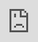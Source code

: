 # Kapitel 4: IT-Systeme in Betrieb nehmen

![Kapitelbild](bilder/04_kapitelbild.png)

In diesem Kapitel werden Sie ...

- Vorbereitungen für die Inbetriebnahme eines IT-Systems treffen.
- ein passendes Betriebssystem auswählen.
- die Linux-Kommandozeile nutzen, um ein IT-System zu bedienen
- ein Betriebssystem installieren und aktualisieren.
- die Funktionstüchtigkeit eines IT-Systems prüfen.
- den Inbetriebnahmeprozess dokumentieren und auswerten.

---

## Handlungssituation

Für den unternehmensinternen Auftrag der Change IT GmbH, eine Temperaturmesseinrichtung für die Arbeitsplätze einzurichten, wurde vor einigen Wochen eine Bestellung für die benötigte Hardware getätigt. Der Wareneingang hat diese angenommen und äußerlich auf Schäden kontrolliert. Ihre Aufgabe sind die Vorbereitungen für den Einsatz sowie wie Inbetriebnahme des IT-Systems durchzuführen. Hieran anschließend soll die Funktionstüchtigkeit des IT-Systems getestet werden.

![Raspberry Pi Nahaufnahme](bilder/kap_04_rpi.jpg)

---

## Kompetenz 4.0: Vorbereitungen der Inbetriebnahme eines IT-Systems treffen

Die Hardware ist durch die Warenannahme der Change IT angenommen und innerbetrieblich weitergeleitet worden. Bei Anlieferung wurde lediglich die Überprüfung des korrekten Warenempfängers vorgenommen sowie die Unversehrtheit der Verpackung geprüft.

Der Raspberry Pi und das Zubehör sollen nun in Betrieb genommen werden. Dafür sind die Komponenten richtig zusammenzubauen. Im ersten Schritt sollen die Komponenten des Raspberry Pi und die weiteren Inhalte des Sets genauer betrachtet werden.

![Paket](bilder/kap_04_paket.jpg)

---

### Arbeitsauftrag A|4.0: Kontrolle der Vollständigkeit

#### Aufgabe 1

Breiten Sie das Raspberry Pi-Material vor Ihnen auf dem Tisch aus und fertigen Sie ein Foto an, welches alle Bauteile auf einen Blick enthält.

### Arbeitsauftrag A|4.1: Komponenten des Raspberry Pi erkunden

#### Aufgabe 1

Laden Sie sich aus dem Kursmaterial (M|4.0: Bilder des Raspberry Pi) das zu Ihrem Raspberry Pi passende Bild herunter. Beschriften Sie anschließend die Anschlüsse des Raspberry Pi auf dem Bild.

### Informationsmaterial M|4.0: Bilder des Raspberry Pi

#### Raspberry Pi 5

![RPi 5](bilder/kap_04_rpi5.jpg)

*Quelle des Bildes: https://www.berrybase.de/thumbnail/a1/82/d1/1722543509/RaspberryPi54GBRAM-230062_1920x1920.jpg?ts=1724768071*

#### Raspberry Pi 400

![RPi 400](bilder/kap_04_rpi400.png)

*Quelle des Bildes: https://www.zdnet.com/article/raspberry-pi-400-its-designer-reveals-more-about-the-faster-pi-4-in-the-70-pcs-keyboard/*

#### Raspberry Pi 4B

![RPi 4B](bilder/kap_04_rpi4B.jpg)

*Quelle des Bildes: https://cdn.idealo.com/folder/Product/6628/1/6628198/s1_produktbild_max/raspberry-pi-4-model-b.jpg*

#### Raspberry Pi 3B+

![RPi 3B+](bilder/kap_04_rpi3Bplus.jpg)

*Quelle des Bildes: https://m.media-amazon.com/images/I/81hyqDgm8vL.AC_SL1500.jpg*

### M|4.1a: Produktdatenblatt zum Raspberry Pi 5

[Download Produktdatenblatt RPi 5](material/kap_04_Datenblatt_RPi_5.pdf)

### M|4.1b: Produktdatenblatt zum Raspberry Pi 400

[Download Produktdatenblatt RPi 400](material/kap_04_Datenblatt_RPi_400.pdf)

### M|4.1c: Produktdatenblatt zum Raspberry Pi 4B

[Download Produktdatenblatt RPi 4B](material/kap_04_Datenblatt_RPi_4B.pdf)

### M|4.1d: Produktdatenblatt zum Raspberry Pi 3B+

[Download Produktdatenblatt RPi 3B+](material/kap_04_Datenblatt_RPi_3Bplus.pdf)

### Arbeitsauftrag A|4.2: Fragen zum Raspberry Pi

Ein Praktikant der ChangeIT GmbH soll Sie bei dem Raspberry Pi-Projekt unterstützen. Dabei sind im Gespräch folgende Fragen aufgekommen. Beantworten Sie diese jeweils mithilfe des Materials im Kurs (M|4.2: Raspberry Pi - Grundlagen der Energieversorgung / Stromversorgung) begründet in einem kurzen Satz:

#### Aufgabe 1

Mit welcher Ausgangsspannung arbeitet das Netzteil für den Raspberry Pi?

#### Aufgabe 2

Welche Spannung(en) kann der Raspberry Pi über die GPIO-Pins an Bauteile ausgeben?

#### Aufgabe 3

Welche Stromstärke sollte ein Netzteil für den Raspberry Pi 4 (bzw. 3) mindestens liefern?

#### Aufgabe 4

Darf der Raspberry Pi mit einem Netzteil betrieben werden, welches 4 A liefert?

#### Aufgabe 5

Darf der Raspberry Pi mit einem Netzteil betrieben werden, welches 12 V liefert?

#### Aufgabe 6

Wie hoch ist die sichere Stromstärke für den Gesamtstrom aller GPIO?

#### Aufgabe 7

Wie hoch ist die sichere Stromstärke für einen einzelnen GPIO im Optimum?

### M|4.2: Raspberry Pi - Grundlagen der Energieversorgung / Stromversorgung

#### Grundlagen der Energieversorgung

Mini-Computer, wie der Raspberry Pi, bedürfen einer stabilen Spannungs- UND Stromversorgung. Bei einem schlechten Netzteil und ungünstigen Betriebsbedingungen treten merkwürdige Effekte in Kombination mit einem instabilen Systemverhalten auf. Oftmals sind dies abbrechende LAN- und WLAN-Verbindungen und anderweitiges Fehlverhalten von Geräten, die per USB angeschlossen sind.

Raspberry Pi sind auf eine stabilisierte Betriebsspannung von in der Regel ca. 5 Volt angewiesen. Wenn der Raspberry Pi mit einem beliebigen Steckernetzteil betrieben wird, dann kann und wird das in der Regel funktionieren. Wenn jetzt aber der Raspberry Pi und angeschlossene USB-Geräte für eine impulsive Stromentnahme sorgen, dann kann es vorkommen, dass das Steckernetzteil überfordert ist, aussetzt und die Spannung daraufhin einbricht. Also deutlich unter 5 Volt fällt.

Was passiert dann? Ein Gerät, das für 5 Volt konzipiert ist, kommt dann in einen instabilen Betriebszustand. Hinzu kommt, dass USB-Geräte 5 Volt am USB-Port erwarten. Laut USB-Spezifikation sollte ein USB-Gerät zwischen 4,45 und 5,5 Volt funktionieren.

Bei Unterspannung nimmt der Raspberry Pi seine USB-Ports außer Betrieb, um die Stabilität der Stromversorgung durch Reduzierung der Stromentnahme wieder herzustellen. Dabei gehen zumindest kurzzeitig alle USB-Geräte außer Betrieb. Und das führt dann eben zu besagten Fehlfunktionen einzelner USB-Geräte oder des gesamten Systems und erklärt die Aussetzer bei den USB-Geräten. Das betrifft Maus, Tastatur, WLAN- und LAN-Verbindungen, sowie USB-Speichergeräte.

Grundsätzlich wird der Raspberry Pi mit einer Spannung von 5 Volt am Micro-USB-Eingang mit Energie versorgt. Genau genommen sind es 5,1 V, was die meisten USB-Steckernetzteile auch liefern. Es sind deshalb 5,1 V, weil durch Steckverbindungen und Leitungen Verluste entstehen.

Der zweite wichtige Wert bei der Energieversorgung ist der Stromverbrauch, der in Ampere angegeben wird. Wie viel Strom der Raspberry Pi genau braucht hängt davon ab, was daran angeschlossen ist. In der Regel reicht ein Netzteil mit 2,5-3 A (je nach Raspberry Pi) aus. Aber nur dann, wenn man keine stromhungrigen USB-Geräte anschließt. Dann braucht man einen extern gespeisten USB-Hub oder sollte ein Netzteil mit mindestens 2,5 A verwenden. Wichtig ist zu wissen, mehr als 2,5 A kann ein Raspberry Pi nicht ziehen. Wenn das Gesamtsystem mehr Strom braucht, dann wird das durch eine Sicherung begrenzt und zu Instabilitäten führen kann.

Netzteile werden für den Betrieb in der Regel ca. 20 bis 30 % überdimensioniert. Unter Dauerlast bei voller Auslastung kann es zu Problemen für das Netzteil kommen.

Stromversorgung: Raspberry Pi 3B
Speziell beim Raspberry Pi 3 sollte man wissen, dass dieser über einen Konstruktionsfehler verfügt. Wegen eines neuen Leiterplattendesigns und Einsparungen beim Einsatz minderwertiger Bauteile fallen auf dem Weg zwischen Micro-USB-Buchse und dem Chip bis zu 0,6 Volt ab. Das führt dazu, dass der Raspberry Pi 3 mit einem herkömmlichen USB-Netzteil mit 5,1 V an der Grenze der Unterspannung betrieben wird. Das Problem wird dadurch behoben, dass das offizielle Netzteil für den Raspberry Pi 3 eine Spannung von 5,2 Volt hat.

Stromversorgung: Raspberry Pi 4B
Im Gegensatz zu den Modellen davor braucht der Raspberry Pi 4B ein USB-Netzteil mit 5 Volt und 3 Ampere mit USB-Typ-C (Steckverbindung). Hierbei muss beachtet werden, dass beim Raspberry Pi 4B der USB-C-Port fehlerhaft implementiert ist und aktive USB-C-Kabel (mit E-Mark-Chip) den Raspberry Pi 4B als Audio-Adapter erkennen und deshalb keinen Strom ausgeben.

Abhilfe schafft ein einfaches USB-C-Kabel ohne den E-Mark-Chip. Solche Kabel liegen meist als Ladekabel für Smartphones bei. Die üblichen Kabel für Notebooks, Thunderbold usw. sind für den Betrieb des Raspberry Pi 4B nicht geeignet. Die Raspberry Pi Foundation hat eine Revision angekündigt, weshalb es neuere Raspberry Pi 4B gibt, bei der dieses Problem nicht besteht.

*Quelle: https://www.elektronik-kompendium.de/sites/raspberry-pi/1912111.htm*

#### Maximale Stromstärke der GPIO

Eines vorneweg, der Gesamtstrom aller GPIOs sollte 50 mA nicht übersteigen. Denn das ist die größte Stromstärke (mit Reserve natürlich) die ein Bond (das dünne Drähtchen vom "Beinchen" des Schaltkreises zur eigentlichen internen Schaltung) aushalten kann.

Die gesamte Elektronik eines (einzelnen) Anschlusses ist für maximal 16 mA ausgelegt. Das heißt, es treten bis 16 mA keine Schäden auf. Alles darüber ist unsicher. Auch wenn der eine oder andere Bastler deutlich mehr aus einem GPIO bekommt.
Der Bereich, in dem die Ausgangsendstufen eines GPIO sicher arbeiten reicht von 2 bis 16 mA. Als Optimum liegt zwischen 3 und 8 mA. Mit mehr als 8 mA sollte man nicht rechnen. Aber auch nicht weniger als 2 mA.

*Quelle: https://www.elektronik-kompendium.de/sites/raspberry-pi/2006031.htm*

## Kompetenz 4.1: Betriebssystem auswählen

Für die Temperatur-Messeinheit der Change IT GmbH soll ein Raspberry Pi eingesetzt werden. Nicht jedes Linux-Betriebssystem kann auf dem Raspberry Pi installiert werden. Für diesen stehen allerdings verschiedene spezialisierte Betriebssysteme zur Verfügung. Sie wollen sich einen Überblick zu den Linux-Varianten verschaffen, um ein passendes System auszuwählen. Nach der Einrichtung der Temperatur-Messeinheiten werden die Raspberry Pi ferner nicht mehr per Bildschirm, Maus und Tastatur bedient. Vielmehr ist eine Remote-Bedienung vorgesehen. Auch hierzu fehlen noch Informationen, bevor das IT-System in Betrieb genommen werden kann.

![Linux Pinguin](bilder/kap_04_penguin.png)

### A|4.4: Linux-Distributionen unterscheiden

#### Aufgabe 1

Was sind Linux-Distributionen (s. M|4.4: Linux-Distributionen im Überblick)? Beschreiben Sie in eigenen Worten.

### M|4.4: Linux-Distributionen im Überblick

Bei Windows ist die Sache einfach: Hersteller Microsoft bringt eine neue Version raus und zeitweise gibt es noch den Vorgänger - das war es auch schon an Auswahl. Bei Linux sieht die Sache etwas anders aus. Es gibt nämlich nicht "das Linux". Genau genommen müsste man das Ganze sowieso GNU/Linux nennen: Was man gemeinhin Linux nennt, besteht aus einem Kernel, eben Linux, und einer Reihe von Standard-Werkzeugen, den GNU Tools. Aber lassen wir das mal beiseite und sprechen wie üblich einfach von Linux. Diese Kernelemente finden Sie in allen Linuxen, genauer gesagt Linux-Distributionen, kurz Distris genannt. Da die Linux-Basis Open Source Software ist, kann sich jeder ein eigenes System basteln und distribuieren - daher der Name Distri.

Und genau dort liegen die großen Unterschiede: Wer entwickelt das System? Was kommt in das System? Wie wird veröffentlicht? Welche zusätzlichen Tools gehören dazu? Und wie genau sieht der Desktop aus? Manche Distris werden hauptsächlich von dahinter stehenden Firmen herausgegeben, etwa Ubuntu von Canonical oder Red Hat Enterprise Linux von Red Hat. Andere Distributionen sind komplett Community-betreut, allen voran Debian. Die meisten großen Distris spendieren Ihren Linuxen auch eigene Tools rund um das System - insbesondere das, was man unter Windows als "Systemsteuerung" kennt, löst jede Distri auf eigene Art. Die "großen" Anwendungsprogramme wie Office (LibreOffice) oder Bildbearbeitung (Gimp) finden sich natürlich überall. Wichtig ist dabei auch, wie ernst die Projekte den Freiheitsgedanken nehmen: Wo Debian standardmäßig nur auf freie, quelloffene Software setzt, baut Ubuntu auch unfreie Software ein, beispielsweise Grafikkartentreiber oder Multimedia-Codecs. Auch die Update-Politiken unterscheiden sich: Teils wird zu fixen Terminen veröffentlicht, teils landen aktualisierte Pakete kontinuierlich in den so genannten Repositories. Apropos: Jede Distri hat ein solches dazugehörige "Repo", aus dem sich über das Paketmanagement ganz einfach Programme installieren lassen - Debian kommt auf über 50.000 Pakete.

Für die meisten Heimanwender stellt sich vor allem eine Frage: Wie sieht der Desktop aus? Bei Windows sind OS und Desktop untrennbar verbunden, bei Linux ist die gesamte Desktop-Umgebung im Grunde nur ein Anwendungsprogramm, das nach Belieben installiert und ausgetauscht werden kann. Alle Systeme haben einen Standard-Desktop, aber man kann ihn auswechseln. Bestes Beispiel: Ubuntu gibt es auch als Lubuntu, Kubuntu und Xubuntu, was für die Standard-Desktops LXDE, KDE und XFCE steht. Zwar verändern die Projektteams hier und da auch noch andere Details, aber im Grunde könnten Sie einfach Ubuntu aufsetzen und dann LXDE, KDE (heute Plasma) und XFCE installieren - und beim Start wählen Sie dann das gewünschte System.

Nicht alle Aspekte sind für jeden wichtig, aber damit haben Sie schon mal eine Grundlage für die Auswahl. Lässt man die Technik mal außen vor, unterscheiden sich die Distris aus Nutzersicht in Fragen wie: Wie schlank ist das System? Wie komfortabel? Wie frei? Wie gut dokumentiert?

![Linux Stammbaum](bilder/kap_04_LinuxStammbaum.png)

*Quellen:*
- *https://www.heise.de/tipps-tricks/Linux-Betriebssysteme-eine-Uebersicht-4119937.html*
- *https://codezentrale.de/linux-stammbaum-linux-distributionen/*

---

### A|4.5: Linux-Systeme remote bedienen

Informieren Sie sich mithilfe des Materials im Kurs (M|4.5: SSH, VNC und Telnet) und beantworten Sie die folgenden Fragen:

#### Aufgabe 1

Was ist eine SSH-Verbindung?

#### Aufgabe 2

Welche Software wird für den Aufbau einer SSH-Verbindung auf der Client- sowie auf der Server-Seite benötigt?

#### Aufgabe 3

Was ist der Unterschied zwischen SSH und VNC?

#### Aufgabe 4

Was ist der Unterschied zwischen SSH und Telnet?

#### Aufgabe 5

Welche Vor- und Nachteile hat eine Remote-Wartung gegenüber einer Vor-Ort-Wartung von IT-Systemen?

### M|4.5: Secure Shell (SSH) und Virtual Network Computing (VNC)

#### Secure Shell (SSH)

Secure Shell (SSH) ist ein Netzwerkprotokoll, das entwickelt wurde, um eine sichere Kommunikation über ein unsicheres Netzwerk zu ermöglichen. Typischerweise wird SSH verwendet, um eine verschlüsselte Verbindung zu einem entfernten Server herzustellen und so eine sichere Datenübertragung, Authentifizierung und Interaktion mit dem entfernten System zu gewährleisten.

![SSH Protokoll Wikipedia](bilder/kap_04_ssh.png)

*Bildquelle: https://de.wikipedia.org/wiki/Secure_Shell*

- **Verschlüsselte Verbindungen:** SSH verschlüsselt die Kommunikation zwischen dem Client und dem Server, was bedeutet, dass sensible Daten wie Passwörter, Befehle und Dateiübertragungen vor unbefugtem Zugriff geschützt sind.
- **Authentifizierung:** SSH ermöglicht die sichere Authentifizierung von Benutzern, um sicherzustellen, dass nur autorisierte Personen auf das System zugreifen können. Dies kann durch Passwörter, Schlüsselpaare oder andere Authentifizierungsmethoden erfolgen.
- **Sichere Datenübertragung:** Dateien können sicher über SSH übertragen werden. Dies wird oft durch den Einsatz von SCP (Secure Copy) oder SFTP (Secure File Transfer Protocol) erreicht.
- **Portabilität:** SSH ist plattformunabhängig und kann auf verschiedenen Betriebssystemen wie Linux, macOS und Windows verwendet werden.
- **Remote-Shell-Zugriff:** Eines der Hauptanwendungsgebiete von SSH ist der Zugriff auf eine Remote-Shell auf einem entfernten Server. Dies ermöglicht es Benutzern, Befehle auf einem entfernten System auszuführen, als ob sie direkt vor dessen Bildschirm sitzen würden.

**Aufbau einer SSH-Verbindung**

Sie benötigen in der Regel keine zusätzliche Software. Ein Terminal-Fenster Ihres Betriebssystems reicht hierfür aus.

Mit dem Befehl `ssh pi@172.20.20.20` verbinden Sie sich als Benutzer `pi` via SSH mit dem Remote-System, welches im Beispiel die IP `172.20.20.20` hat.

#### Virtual Network Computing

![VNC](bilder/kap_04_vnc.png)

Virtual Network Computing (VNC) ist eine Technologie, die es ermöglicht, den Bildschirminhalt eines Computers über ein Netzwerk zu übertragen und die Tastatureingaben und Mausbewegungen von einem entfernten Standort aus zu steuern. Mit VNC kann ein Benutzer von einem Computer aus auf einen anderen Computer zugreifen, als ob er direkt vor diesem sitzen würde. Die Technologie ermöglicht Remote-Desktop-Zugriff und -kontrolle.

- **Server:** Auf dem Computer, dessen Bildschirminhalt freigegeben werden soll, muss ein VNC-Server installiert und gestartet werden. Der VNC-Server erfasst den Bildschirminhalt und wartet auf eingehende Verbindungen.
- **Client:** Der Computer, der auf den entfernten Bildschirminhalt zugreifen möchte, benötigt einen VNC-Client. Dieser Client stellt eine Verbindung zum VNC-Server her und empfängt die übertragenen Bildschirminhalte.
- **Übertragungsprotokoll:** VNC verwendet ein spezifisches Protokoll (z. B. RFB - Remote Framebuffer Protocol), um den Bildschirminhalt zu übertragen und Benutzereingaben zu steuern. Dieses Protokoll ermöglicht die Übertragung von Grafiken, Mausbewegungen und Tastatureingaben über das Netzwerk.
- **Verschlüsselung (optional):** In einigen VNC-Implementierungen kann eine Verschlüsselung aktiviert werden, um die übertragenen Daten zu schützen. Dies ist besonders wichtig, wenn VNC über unsichere Netzwerke wie das Internet verwendet wird, um die Privatsphäre und Sicherheit zu gewährleisten.

### Telnet

Telnet steht für "Telecommunication Network" und ist ein Netzwerkprotokoll, das für die remote textbasierte Kommunikation zwischen Computern über ein TCP/IP-Netzwerk verwendet wird. Es wurde ursprünglich für den Zugriff auf entfernte Systeme und die Fernadministration entwickelt. Telnet ermöglicht es einem Benutzer, von einem Computer aus eine Verbindung zu einem anderen Computer herzustellen und eine Eingabeaufforderung oder ein Terminalfenster auf dem entfernten System zu öffnen.

Es ist wichtig zu beachten, dass Telnet in seiner grundlegenden Form keine Verschlüsselung für die übertragenen Daten bietet. Alle Informationen, einschließlich Benutzernamen und Passwörtern, werden im Klartext über das Netzwerk übertragen. Aus diesem Grund ist die Verwendung von Telnet über unsichere Netzwerke, wie das Internet, nicht ratsam, da es ein erhebliches Sicherheitsrisiko darstellt. Unautorisierte Personen könnten den Netzwerkverkehr mithören und sensible Informationen abfangen.

Aufgrund der Sicherheitsbedenken wird Telnet heute oft durch sicherere Alternativen wie SSH (Secure Shell) ersetzt, das eine verschlüsselte Verbindung für die Remote-Administration bietet und somit die Integrität und Vertraulichkeit der übertragenen Daten gewährleistet.

## Kompetenz 4.2: Linux-Kommandozeile bedienen

Die IT-Abteilung der Change IT GmbH hat sich bei den eingesetzten IT-Systemen für die Wartung und Konfiguration via SSH entschieden. Hierbei fallen Standardaufgaben an, die eine Bedienung des Linux-Systems mit sich bringt. Kurz danach erhalten Sie den Auftrag ein Remote-System mit dem Betriebssystem Raspberry Pi OS (x86) für ein Projekt vorzubereiten und zu testen.

![Linux-Terminal Symbolbild](bilder/kap_04_linux.png)

### Arbeitsauftrag A|4.6: Linux-Befehlsreferenz anlegen

**Aufgabe 1**

Ihnen liegt ein vorbereitetes Cheat-Sheet zu Linux-Kommandozeilenbefehlen vor (Vorlage - Cheat Sheet Linux). Dieses ist noch nicht vollständig ausgefüllt, Sie wollen die Übersicht nun fertigstellen, um zukünftig eine Schnellreferenz vorliegen zu haben.Verschaffen Sie sich mithilfe des *Informationsmaterials M|4.6: Linux-Kommandozeilenbefehle* im Kurs einen Überblick zu den wichtigsten Befehlen für die Linux-Kommandozeile und vervollständigen Sie das Cheat-Sheet.

!!! note "Hinweis"
    
    Das Blatt ist in den drei Niveaustufen in Anlehnung an den ISA-Unterricht aufgebaut:
    
    - Einsteiger: Befehle kennen und zuordnen
    - Könner: Befehle situationsgerecht anwenden
    - Profi: Befehlserweiterungen oder Fälle beschreiben können

    Die Einsteiger- und Könner-Spalten müssen bearbeitet werden. Die Profi-Spalte kann optional ausgewählt werden.

**Aufgabe 2**

Wenn Sie die Befehlsreferenz fertiggestellt haben, geben Sie diese in dieser Aufgabe als .pdf-Datei (max. 5 MB) ab. Anschließend wird eine Beispiellösung *Lösungshinweis zu A|4.6: Linux-Befehlsreferenz anlegen* freigeschaltet. Gleichen Sie Ihre Lösung mit der Beispiellösung ab. Notieren Sie sich Auffälligkeiten oder Lösungsabweichungen für die spätere Besprechung in der Klasse.

### Informationsmaterial M|4.6: Linux-Kommandozeilenbefehle

#### 📁 Datei- und Verzeichnismanagement

**cd**

Der Befehl `cd` (change directory) dient zum Wechseln in ein anderes Verzeichnis. Er kann mit relativen oder absoluten Pfaden verwendet werden. Mit `cd ..` springt man eine Verzeichnisebene zurück. `cd` ohne Parameter bringt Sie ins Home-Verzeichnis.

*Beispiel:* `cd /home/user/projekt01`

---

**ls**

`ls` listet den Inhalt eines Verzeichnisses auf. Mit `-l` (kleines L) wird eine detaillierte Liste mit Größen, Rechten und Zeitstempeln angezeigt. Die Option -a zeigt auch versteckte Dateien. In Kombination (`ls -la`) ist der Befehl besonders nützlich zur vollständigen Übersicht.

*Beispiel:* `ls -la`

---

**pwd**

`pwd` (print working directory) gibt den vollständigen Pfad zum aktuellen Verzeichnis aus. Das ist besonders hilfreich, um die Orientierung im Dateisystem zu behalten. Der Pfad beginnt immer mit `/`, dem Wurzelverzeichnis. So wissen Sie genau, wo Sie sich befinden.

*Beispiel:* `pwd` → Ausgabe: `/home/user/dokumentation`

---

**mkdir**

Mit `mkdir` (make directory) wird ein neues Verzeichnis erstellt. Die Option `-p` ermöglicht es, auch verschachtelte Ordner in einem Schritt anzulegen. Der Name kann relativ oder absolut sein. Bereits bestehende Ordner führen zu einer Fehlermeldung.

*Beispiel:* `mkdir -p projekt01/code`

---

**rmdir**

`rmdir` löscht leere Verzeichnisse. Wenn sich noch Dateien oder Unterordner darin befinden, bricht der Befehl mit einer Fehlermeldung ab. Für nicht leere Verzeichnisse wäre `rm -r` erforderlich. `rmdir` ist sicher, da es keine Daten versehentlich löscht.

*Beispiel:* `rmdir testordner`

---

**rm**

`rm` entfernt Dateien oder mit der Option `-r` auch ganze Verzeichnisse samt Inhalt. Der Befehl löscht unwiderruflich – es gibt keinen Papierkorb. Bei sensiblen Dateien ist Vorsicht geboten. Mit `-i` kann eine Sicherheitsabfrage aktiviert werden.

*Beispiel:* `rm -r alte_daten`

---

**touch**

Mit `touch` erstellt man leere Dateien. Existiert die Datei bereits, wird lediglich der Zeitstempel aktualisiert. Der Befehl ist nützlich für das schnelle Anlegen von Textdateien oder Platzhaltern.

*Beispiel:* `touch info.txt`

---

**cp**

`cp` (copy) kopiert Dateien oder mit der Option `-r` auch Verzeichnisse. Ziel und Quelle müssen angegeben werden. Der Befehl kann auch verwendet werden, um Sicherungskopien anzulegen.

*Beispiel:* `cp readme.txt backup.txt`

---

**mv**

`mv` verschiebt Dateien oder Ordner – oder benennt sie um. Gibt man einen neuen Dateinamen als Ziel an, wird umbenannt. Gibt man einen Ordner an, wird die Datei dorthin verschoben.

*Beispiel:* `mv alt.txt neu.txt`

---

**nano**

Mit `nano` öffnet man einen einfachen Texteditor direkt im Terminal. Er eignet sich gut zum schnellen Erstellen oder Bearbeiten von Textdateien, z.B. Konfigurationsdateien oder Shell-Skripten. Während der Bearbeitung können die wichtigsten Aktionen über Tastenkombinationen ausgeführt werden: Mit `Strg + O` speichert man die Datei, mit `Strg + X` verlässt man den Editor. Alle Befehle lassen sich jederzeit über `Strg + G` anzeigen.

*Beispiel:* `nano readme.txt`

---

#### 🔒 Rechte und Benutzer

**chmod**

`chmod` ändert die Zugriffsrechte von Dateien und Verzeichnissen. Mit Zahlen wie `755` oder symbolisch (`u+x`) kann genau gesteuert werden, wer was darf. Rechte werden in drei Gruppen vergeben: Eigentümer, Gruppe, andere.

*Beispiel:* `chmod 644 dokumentation/readme.txt`

---

**chown**

`chown` ändert den Eigentümer und optional die Gruppe einer Datei. Nur Administratoren (`root`) dürfen den Eigentümer ändern. Es kann auch rekursiv auf ganze Verzeichnisse angewendet werden.

*Beispiel:* `sudo chown pi:users readme.txt`

---

**adduser**

`adduser` legt einen neuen Benutzer an. Der Befehl fragt nach einem Passwort und zusätzlichen Informationen. Diese Aktion ist nur mit Adminrechten möglich.

*Beispiel:* `sudo adduser max`

---

**deluser**

`deluser` entfernt einen Benutzer vom System. Optional kann mit `--remove-home` auch das Benutzerverzeichnis gelöscht werden. Auch dieser Befehl benötigt Adminrechte.

*Beispiel:* `sudo deluser max`

---

**passwd**

`passwd` ändert das Passwort des aktuellen Benutzers oder (als `root`) eines anderen. Der Befehl fragt das neue Passwort zweimal ab. Auch Benutzer ohne Adminrechte können ihr eigenes Passwort ändern.

*Beispiel:* `passwd`

---

**whoami**

`whoami` zeigt den aktuell angemeldeten Benutzernamen an. Das ist nützlich, um sich zu vergewissern, unter welchem Benutzer man gerade arbeitet.

*Beispiel:* `whoami`

---

#### 🖥️ Systemanalyse und -zustand

**htop**

`htop` zeigt eine Live-Ansicht der aktuell laufenden Prozesse. CPU- und RAM-Auslastung werden ebenfalls dargestellt. Die Übersicht wird laufend aktualisiert.

*Beispiel:* `htop`

**ps aux**

`ps aux` listet alle Prozesse auf, die aktuell auf dem System laufen. Es zeigt Benutzer, PID, CPU-/RAM-Auslastung und die gestarteten Programme. In Kombination mit `grep` kann gezielt gesucht werden.

*Beispiel:* `ps aux | grep nano`

**df -h**

`df -h` zeigt die Belegung der Festplatten an. Die Option `-h` steht für „human readable“ und zeigt Größen in MB/GB. Der Befehl hilft, Speicherengpässe zu erkennen.

*Beispiel:* `df -h`

---

**free -h**

`free -h` zeigt die Belegung des Arbeitsspeichers an. Auch hier bedeutet `-h`, dass die Größen in verständlichen Einheiten angezeigt werden.

*Beispiel:* `free -h`

---

**uname -a**

`uname -a` liefert Systeminformationen, z.B. Kernel-Version, Hostname und Architektur. Es ist besonders nützlich für die Fehlersuche oder bei Updates.

*Beispiel:* `uname -a`

---

**uptime**

`uptime` zeigt an, wie lange das System bereits läuft, wie viele Benutzer angemeldet sind und die durchschnittliche Systemlast.

*Beispiel:* `uptime`

---

**history**

`history` listet alle zuvor eingegebenen Befehle chronologisch auf. Praktisch zur Nachverfolgung und Fehleranalyse. Einzelne Befehle lassen sich per `!Nummer ` erneut ausführen.

*Beispiel:* `history`

---

#### ⚙️ Skripte, Ausgabe, GPIO

**./script.sh**

Ein Shell-Skript wird im Terminal durch Voranstellen von `./` ausgeführt – vorausgesetzt, es ist als ausführbar markiert. Vor dem ersten Start muss bspw. mit `chmod +x` die Ausführungsberechtigung gesetzt werden. Das Skript kann beliebige Befehle enthalten, etwa zur Automatisierung von Aufgaben. Wird `./` nicht verwendet, sucht das System das Skript nicht im aktuellen Verzeichnis.

*Beispiel:* `./script.sh` führt das Skript `script.sh` im aktuellen Ordner aus.

---

**cat**

`cat` zeigt den Inhalt einer Datei im Terminal an. Damit kann man Textdateien schnell durchsehen. Auch nützlich für das Zusammenfügen mehrerer Dateien.

*Beispiel:* `cat readme.txt`

---

**tail**

`tail` zeigt standardmäßig die letzten 10 Zeilen einer Datei. Mit `-n` kann man die Anzahl der Zeilen anpassen. Mit `-f` kann man eine Log-Datei live mitverfolgen.

*Beispiel:* `tail -n 5 readme.txt`

---

**grep**

`grep` durchsucht Texte oder Dateien nach bestimmten Zeichenfolgen. Ideal zum Filtern von Log-Dateien oder Prozessen. Mit `-i` wird die Groß-/Kleinschreibung ignoriert.

*Beispiel:* `grep "Fehler" log.txt`

---

**pinout**

`pinout` zeigt eine grafische Übersicht der GPIO-Pins eines Raspberry Pi (funktioniert nur auf echtem Pi). Alternativ kann https://pinout.xyz genutzt werden.

*Beispiel:* `pinout`

---

**shutdown**

shutdown beendet das System sicher. Optionen wie `-h now` oder `-r +10` ermöglichen das sofortige oder geplante Herunterfahren oder Neustarten. Erfordert meist Adminrechte.

*Beispiel:* `sudo shutdown -h now`

---

**reboot**

`reboot` startet das System neu. Wird häufig für Wartungsarbeiten oder nach Updates verwendet.

*Beispiel:* `sudo reboot`

### Auswahl der Niveaustufe für die Aufgaben zur Arbeit in der Linux-Kommandozeile (A|4.7):

- Standardmäßig ist die Stufe Profi gewählt.
- Benötigen Sie mehr Hilfestellungen, kennzeichnen Sie diese Textbox als "Erledigt", um sich den *Arbeitsauftrag A|4.7* als Könner anzeigen zu lassen.	

### SSH-Login zum Server

Zur Bearbeitung der folgenden Aufgaben steht Ihnen ein Linux-Server zur Verfügung, der aus dem Schulnetz erreichbar ist:

- IP: wird Ihnen im Unterricht mitgeteilt.
- Port: 22
- Username: wird Ihnen im Unterricht mitgeteilt
- Passwort: wird Ihnen im Unterricht mitgeteilt

### Arbeitsauftrag A|4.7: Linux-Terminal bedienen (Könner)

!!! tip "KI-Feedback"

    Dieser Arbeitsauftrag wird durch ein KI-Feedback versehen. Bearbeiten Sie die Aufgaben s.u. Die Lehrkraft führt in regelmäßigen Abständen ein Script aus, welches die Abgaben durch ein KI-Feedback ergänzt. Schreiben Sie daher **keine** personenbezogenen Daten in die Abgabe. Setzen Sie sich kritisch mit dem Feedback auseinander.

**Aufgabe 1**

Kopieren Sie diese Aufgabenstellungen in ein eigenes Dokument (z.B. Word oder LibreOffice).

**Aufgabe 2**

Arbeiten Sie auf dem bereitgestellten Raspberry Pi OS im Terminal. Verwenden Sie Ihr persönliches Login. Ihre Aufgabe ist es typische Administrationsaufgaben hinsichtlich Dateien und Ordnern, Benutzern sowie der Systemanalyse durchzuführen.

Notieren Sie die von Ihnen verwendeten Befehle unter die jeweiligen Aufgabenpunkte. Nutzen Sie Ihr Cheat Sheet zur Unterstützung.

!!! example "Beispiel"
    
    **Aufgabe:** A.0: Lassen Sie sich das aktuelle Verzeichnis anzeigen.
    
    **Lösung**: `pwd`

**A. Verzeichnisse und Dateien verwalten**

!!! abstract "Kurzinformation Dateipfade"

    Der Dateipfad kann in der Kommandozeile absolut (ab dem Wurzelverzeichnis `/`) oder relativ (ab dem aktuellen Ordner) angegeben werden. Bei absoluter Adressierung ist der aktuelle Pfad bei Aufruf des Befehls irrelevant, er kann "von überall aus dem System" ausgeführt werden. Bei relativer Adressierung ist der aktuelle Pfad bei Aufruf der Startpunkt des Befehls.

    Wenn `pwd` die Ausgabe `/home/max` ausgibt, kann der im Ordner `max` enthaltene Ordner `hausaufgaben` wie folgt angesprochen werden:

    - Absolut adressiert: `ls /home/max/hausaufgaben` 
    - Relativ adressiert: `ls hausaufgaben`

    Beide Befehle geben die Liste der im Ordner `hausaufgaben` gespeicherten Ordner und Dateien aus.

1. Legen Sie einen Projektordner `projekt01` an. Dieser soll später Ihre Übungsdateien enthalten.
2. Erstellen Sie darin die Unterordner `code`, `daten` und `dokumentation`. Der Befehl zur Anlage von Ordnern kann mehrere Ordner auf einmal anlegen, wenn diese durch Leerzeichen getrennt aufgeführt werden.
3. Erzeugen Sie im Ordner `dokumentation` eine leere Textdatei `readme.txt`. Prüfen Sie die Anlage mittels Auflisten des Ordnerinhalts `ls`.
4. Bearbeiten Sie die Datei im Terminal mit dem Editor `nano`. Fügen Sie einen kurzen Text zum Projektthema ein: "Austattung des Arbeitsplatzes 'Hotelemfpang'".
5. Kopieren Sie die Datei anschließend in den Ordner `daten`. Denken Sie daran, erst die Quelle und anschließend das Ziel anzugeben. 
6. Benennen Sie die Datei `readme.txt` im Ordner `daten` in `protokoll.txt` um. Geben Sie im Befehl erst den alten und dann den neuen Dateinamen an.
7. Löschen Sie den Ordner `daten` mitsamt seines Inhalts. Nutzen Sie einen Befehl, der das rekursive Löschen (also Löschen des Ordners mit all seinen Unterordnern und in diesen enthaltenen Dateien) ermöglicht.

**B. Dateiberechtigungen & Benutzerverwaltung**

!!! abstract "Kurzinformation Berechtigungen"

    Der Befehl `ls -l` erzeugt eine Ausgabe der im aktuellen Ordner enthaltenen Ordner und Dateien in Listenform und unter Angabe von Details zu den Elementen.

    Beispielsweise erzeugt der Befehl `ls -l /home/max/hausaufgaben` die folgende Ausgabe:

    ```
    max@raspberry:~/hausaufgaben $ ls -l
    insgesamt 0
    -rw-r--r-- 1 max max 0     30. Januar  16:06  hausaufgabe_lf2.txt
    -rw-r--r-x 1 max max 0     30. Januar  16:26  hausaufgabe_lf5_script.py
    drwxr-xr-x 2 max max 4096  31. Januar  08:35  prüfungsvorbereitung
    ```
    Die Berechtigungen sind im ersten Teil einer Zeile angegeben:

    - `d` oder `-` zeigen an der ersten Stelle einen Ordner (`d`) oder eine Datei (`-`) an
    - die erste Gruppe aus `rwx` bezieht sich auf die Leserechte (`r`), Schreibrechte (`w`) und Ausführrechte (`x`) des Eigentümers (User = u) der Datei
    - die zweite Gruppe aus `rwx` bezieht sich auf die Rechte der Eigentümer-Gruppe (Group = g)
    - die dritte Gruppe aus `rwx` zeigt die Rechte der anderen Benutzer (Others = o) des Systems an
    
    Ist ein Recht nicht gegeben, steht an der Stelle des Buchstabens ein `-`. Das Ändern der Berechtigungen erfolgt über den `chmod`-Befehl und kann symbolisch oder mit Zahlen erfolgen. So kann z.B. dem Script `hausaufgabe_lf5_script.py` mit dem Befehl `chmod u+x hausaufgabe_lf5_script.py` das Ausführrecht durch den Eigentümer der Datei erteilt werden. Den anderen Benutzern wird das Recht mit dem Befehl `chmod o-x hausaufgabe_lf5_script.py` wieder entzogen.

1. Prüfen Sie, welche Berechtigungen die Datei `readme.txt` im Ordner `dokumentation` aktuell hat.
2. Passen Sie die Rechte so an, dass:
    - Sie selbst lesen und schreiben dürfen,
    - die Gruppe ebenfalls lesen und schreiben darf
    - andere keine Rechte haben.
3. Erstellen Sie einen neuen Benutzer mit dem Namen `testuser_[IhreNummer+100]`.
4. Übertragen Sie die Eigentümerschaft der Datei `readme.txt` im Ordner `dokumentation` auf diesen Benutzer.
5. Löschen Sie den von Ihnen erstellten Testbenutzer wieder.

**C. Systemzustand analysieren**

1. Verschaffen Sie sich einen Überblick über alle aktuell laufenden Prozesse im System. Nutzen Sie noch keinen Linux-Taskmanager.
2. Filtern Sie diese Liste mithilfe von `grep` nach dem Programm `systemd`.
3. Rufen Sie eine Live-Übersicht der Systemressourcen und der laufenden Prozesse im Linux-Taskmanager auf. Beschreiben Sie kurz den Aufbau des Programms.
4. Prüfen Sie, wie viel Festplattenspeicher noch verfügbar ist.
5. Sehen Sie sich an, wie viel Arbeitsspeicher genutzt wird.
6. Lassen Sie sich technische Informationen über das System (Kernel-Information etc.) anzeigen.
7. Finden Sie heraus, wie lange das System bereits läuft.

**D. Skripte & Historie**

1. Erstellen Sie im Ordner `code` die Datei `hello.sh`mit dem Inhalt `echo "Moin moin!"`.
2. Erteilen Sie der Datei mit `chmod` die nötigen Rechte, um sie auszuführen.
3. Führen Sie das Skript anschließend aus.
4. Sehen Sie sich Ihre zuletzt verwendeten Befehle an. Welchen Nutzen hat diese Liste?

**E. Weitere Befehle**

1. Lassen Sie sich anzeigen, unter welchem Benutzer Sie aktuell eingeloggt sind.
2. Mit welchem Befehl kann man ein Linux-System herunterfahren. ***Hinweis: Führen Sie den Befehl nicht wirklich aus!***
3. Mit welchem Befehl kann man ein Linux-System neu starten. ***Hinweis: Führen Sie den Befehl nicht wirklich aus!***

**Aufgabe 3**

Speichern Sie Ihre Lösung als PDF-Datei (max. 5 MB) und laden Sie sie hier im Kurs hoch.

**Aufgabe 4**

Nach der Abgabe erhalten Sie ein KI-generiertes Feedback (wird manuell durch die Lehrkraft angestoßen). Lesen Sie dieses kritisch und notieren Sie sich Rückfragen oder Auffälligkeiten zur Besprechung im Unterricht. 

### Arbeitsauftrag A|4.7: Linux-Terminal bedienen (Profi)

!!! tip "KI-Feedback"

    Dieser Arbeitsauftrag wird durch ein KI-Feedback versehen. Bearbeiten Sie die Aufgaben s.u. Die Lehrkraft führt in regelmäßigen Abständen ein Script aus, welches die Abgaben durch ein KI-Feedback ergänzt. Schreiben Sie daher **keine** personenbezogenen Daten in die Abgabe. Setzen Sie sich kritisch mit dem Feedback auseinander.

**Aufgabe 1**

Kopieren Sie diese Aufgabenstellungen in ein eigenes Dokument (z.B. Word oder LibreOffice).

**Aufgabe 2**

Arbeiten Sie auf dem bereitgestellten Raspberry Pi OS im Terminal. Verwenden Sie Ihr persönliches Login. Ihre Aufgabe ist es typische Administrationsaufgaben hinsichtlich Dateien und Ordnern, Benutzern sowie der Systemanalyse durchzuführen.

Notieren Sie die von Ihnen verwendeten Befehle unter die jeweiligen Aufgabenpunkte. Nutzen Sie Ihr Cheat Sheet zur Unterstützung.

!!! example "Beispiel"
    
    **Aufgabe:** A.0: Lassen Sie sich das aktuelle Verzeichnis anzeigen.
    
    **Lösung**: `pwd`

**A. Verzeichnisse und Dateien verwalten**

1. Legen Sie einen Projektordner `projekt01` an.
2. Erstellen Sie darin die Unterordner `code`, `daten` und `dokumentation`.
3. Erzeugen Sie im Ordner `dokumentation` eine leere Textdatei `readme.txt`.
4. Bearbeiten Sie die Datei im Terminal und fügen Sie den kurzen Text zum Projektthema ein: "Austattung des Arbeitsplatzes 'Hotelemfpang'".
5. Kopieren Sie die Datei anschließend in den Ordner `daten`.
6. Benennen Sie die Datei `readme.txt` im Ordner `daten` in `protokoll.txt` um.
7. Löschen Sie den Ordner `daten` mitsamt seines Inhalts.

**B. Dateiberechtigungen & Benutzerverwaltung**

1. Prüfen Sie, welche Berechtigungen die Datei `readme.txt` im Ordner `dokumentation` aktuell hat.
2. Passen Sie die Rechte mit der Zahlen-Schreibweise so an, dass:
    - Sie selbst lesen und schreiben dürfen,
    - die Gruppe ebenfalls lesen und schreiben darf
    - andere keine Rechte haben.
3. Erstellen Sie einen neuen Benutzer mit dem Namen `testuser_[IhreNummer+100]`.
4. Übertragen Sie die Eigentümerschaft der Datei `readme.txt` im Ordner `dokumentation` auf diesen Benutzer.
5. Wechseln Sie mittels `su` zum neuen Benutzer und bearbeiten Sie die Datei nochmals, um einen Text zu ändern.
6. Kopieren Sie die Datei in das `home`-Verzeichnis des Testusers.
7. Wechseln Sie wieder zurück zum Ausgangsuser.
8. Löschen Sie den von Ihnen erstellten Testbenutzer wieder.
9. Prüfen Sie, was nach dem Löschen des Testbenutzers mit den Dateien und ihren Berechtigungen passiert ist.

**C. Systemzustand analysieren**

1. Verschaffen Sie sich einen Überblick über alle aktuell laufenden Prozesse im System. Nutzen Sie noch keinen Linux-Taskmanager.
2. Filtern Sie diese Liste nach dem Programm `systemd`.
3. Rufen Sie eine Live-Übersicht der Systemressourcen und der laufenden Prozesse im Linux-Taskmanager auf. Beschreiben Sie kurz den Aufbau des Programms.
4. Prüfen Sie, wie viel Festplattenspeicher noch verfügbar ist.
5. Sehen Sie sich an, wie viel Arbeitsspeicher genutzt wird.
6. Lassen Sie sich technische Informationen über das System (Kernel-Information etc.) anzeigen.
7. Finden Sie heraus, wie lange das System bereits läuft.

**D. Skripte & Historie**

1. Erstellen Sie im Ordner `code` die Datei `hello.sh`mit dem Inhalt `echo "Moin moin!"`.
2. Erteilen Sie der Datei die nötigen Rechte, um sie auszuführen.
3. Führen Sie das Skript anschließend aus.
4. Sehen Sie sich Ihre zuletzt verwendeten Befehle an. Welchen Nutzen hat diese Liste?

**E. Weitere Befehle**

1. Lassen Sie sich anzeigen, unter welchem Benutzer Sie aktuell eingeloggt sind.
2. Mit welchem Befehl kann man ein Linux-System herunterfahren. ***Hinweis: Führen Sie den Befehl nicht wirklich aus!***
3. Mit welchem Befehl kann man ein Linux-System neu starten. ***Hinweis: Führen Sie den Befehl nicht wirklich aus!***

**Aufgabe 3**

Speichern Sie Ihre Lösung als PDF-Datei (max. 5 MB) und laden Sie sie hier im Kurs hoch.

**Aufgabe 4**

Nach der Abgabe erhalten Sie ein KI-generiertes Feedback (wird manuell durch die Lehrkraft angestoßen). Lesen Sie dieses kritisch und notieren Sie sich Rückfragen oder Auffälligkeiten zur Besprechung im Unterricht. 

### Arbeitsauftrag A|4.8: Reflexion der Bedienung eines Remote-Systems via Kommandozeile

**Aufgabe 1**

Beantworten Sie folgende Reflexionsfragen im Textfeld dieser Aufgabe:

- Was haben Sie heute über das Arbeiten mit dem Linux-Terminal gelernt?
- An welcher Stelle waren Sie sich unsicher und wie sind Sie damit umgegangen?
- Welche Befehle oder Funktionen haben Ihnen gefehlt oder welche würden Sie sich gerne genauer ansehen?

## Kompetenz 4.3: Installation und Aktualisierung des Betriebssystems

Der Raspberry Pi ist hardwareseitig einsatzbereit, aktuell fehlt allerdings noch die Software. Die Change IT GmbH nutzt nach Ihrem Vorschlag ein Raspberry Pi OS als Betriebssystem. Dieses wurde in der internen IT-Abteilung bereits so vorbereitet, dass die Endgeräte in das WLAN kommen. Das Betriebssystem steht in einem sogenannten Image bereit. Dieses Image ist eine Momentaufnahme des Betriebssystems, welches auf Micro SD-Karten dupliziert und von dort wieder gestartet werden kann. Nehmen Sie die Installation und erste Aktualisierung auf Ihrem Raspberry Pi vor.

![PC](bilder/kap_04_installation.png)

### A|4.9: Inbetriebnahme des Raspberry Pi

Sie benötigen für die Schritte der Inbetriebnahme folgende Programme:

- Raspberry Pi Imager ([Download](https://www.raspberrypi.org/downloads/))
- MMBbS Raspberry Pi OS Image ([Download](https://mm-bbs.de) über die Landingpage)

Die Anleitung zur Installation des Betriebssystems finden Sie im Kurs.

Wenn Sie diese Aufgabe fertiggestellt haben bestätigen Sie dies über den oben aufgeführten Button:

![Moodle Button](bilder/kap_04_moodle_button.png)

### M|4.7: Inbetriebnahme des Raspberry Pi

<iframe frameborder="0" width="1200" height="675" style="position: absolute; top: 0; left: 0; width: 100%; height: 100%;" src="https://view.genial.ly/6019653b31720d0d312eb43c" type="text/html" allowscriptaccess="always" allowfullscreen="true" scrolling="yes" allownetworking="all"></iframe>

## Kompetenz 4.4: Funktionstüchtigkeit eines IT-Systems prüfen

Nach der Installation und Aktualisierung des Betriebssystems ist der Inbetriebnahmeprozess abgeschlossen. Zunächst soll die Funktionstüchtigkeit des Raspberry Pi im Netzwerk überprüft werden. Erst im Anschluss kann das Prototyping mit dem Auslesen von Sensorik starten.

![Laptop](bilder/kap_04_laptop.jpg)

### A|4.10: Basisinformationen zum Raspberry Pi anzeigen

#### Aufgabe 1

Lassen Sie sich die Eckdaten zu Ihrem Raspberry Pi mit dem Befehl "pinout" in der Kommandozeile anzeigen. Welche Informationen können Sie hieraus ablesen?

#### Aufgabe 2

Nutzen Sie in der Kommandozeile den Befehl zur Ausgabe von Netzwerk-Informationen "ifconfig". Geben Sie in eigenen Worten wieder, was Ihnen die Anzeige an Daten ausgibt.

#### Aufgabe 3

Starten Sie mit dem Befehl "htop" den Taskmanager. Verschaffen Sie sich einen groben Überblick über das angezeigte Programm und beschreiben Sie den grundlegenden Aufbau der Ansicht.

## Handlungsergebnis

Sie haben in den letzten Unterrichtsstunden die Inbetriebnahme des Raspberry Pi durchgeführt, sich mit der Bedienung von Linux via Kommandozeile auseinandergesetzt sowie erste technische Informationen aus dem System ausgelesen. An dieser Stelle sollen Sie den aktuellen Standpunkt im Sinne eines Lessons Learned auswerten.

![Protokollant](bilder/kap_04_protokollant.jpg)

### A|4.11: Inbetriebnahme, Installation und Funktionstest auswerten

#### Aufgabe 1

Betrachten Sie den Ablauf der Inbetriebnahme und die ersten Schritte im Betriebssystem mit dem Raspberry Pi. Beantworten Sie die folgenden Fragen:

- Wie zufrieden bin ich mit dem Ergebnis der Inbetriebnahme-Prozesses des Raspberry Pi?
- Was würde ich beim nächsten Installationsprozess anders machen?
- Was hat gut funktioniert und worauf kann ich stolz sein?

# Zusätzliches Material, weitere Übungen und Tipps

## Übungen

### Übung UE|4.3: Speichermaßeinheiten unter Linux anzeigen

**Vorbereitungen für diese Aufgaben**

Sie benötigen für die folgenden Aufgaben ein paar Dateien mit verschiedenen Größen. Dazu legen wir drei "Dummy-Dateien" an, die leer sind, aber eine gewisse Menge Speicher belegen. Legen Sie hierfür unter `/home/pi` einen Ordner mit dem Namen "Uebung_Speichermasseinheit" an.

Führen Sie dann die folgenden drei Befehle aus:

- `dd if=/dev/zero of=/home/pi/Uebung_Speichermasseinheit/dateiNrEins.dummy bs=1M count=5`
- `dd if=/dev/zero of=/home/pi/Uebung_Speichermasseinheit/dateiNrZwei.dummy bs=1M count=25`
- `dd if=/dev/zero of=/home/pi/Uebung_Speichermasseinheit/dateiNrDrei.dummy bs=1M count=84`

Mit diesen Befehlen haben Sie drei Dummy-Dateien angelegt. Der dd-Befehl erzeugt eine Kopie aus dem ersten Pfad (hier ein Griff in die Trickkiste) /dev/zero, welcher eine virtuelle Gerätedatei bezeichnet und eine angeforderte Anzahl Null-Bytes zurückliefert. Das bs steht für die Blockgröße, also hier 1 Megabyte und count steht für die Anzahl der Blöcke, die erstellt werden sollen.

Nach Bearbeitung der Aufgaben können Sie die drei Dateien wieder löschen.

**Aufgabe 1**

Lassen Sie sich in Ihrer Linux-Kommandozeile Ihre Daten mit den folgenden Befehlen anzeigen:

- `df -h`
- `df --si`

Welchen Unterschied stellen Sie fest?

**Aufgabe 2**

Wechseln Sie in das zuvor vorbereitete Verzeichnis `/home/pi/Uebung_Speichermasseinheit`. Lassen Sie sich die Dateien mit den folgenden Befehlen anzeigen:

- `ls -lh`
- `ls -l --si`

Welche Unterschiede können Sie nun hinsichtlich der Dateigröße erkennen? Rechnen Sie doch einmal nach.

## Podcastempfehlungen

## Zusatzmaterial

## Lernstrategien & Werkzeuge

## GitHub

### GitHub.io - LF2-Kurs als MkDocs-Variante

[https://herr-nm.github.io/MMBbS_FISI_LF02/](https://herr-nm.github.io/MMBbS_FISI_LF02/)

{%
   include-markdown "inhalte/lizenzhinweis.md"
   start="<!--Lizenzhinweis-->"
   end="<!--Lizenzhinweis-->"
%}